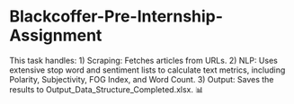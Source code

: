 # Blackcoffer-Pre-Internship-Assignment
This task handles:  1) Scraping: Fetches articles from URLs.  2) NLP: Uses extensive stop word and sentiment lists to calculate text metrics, including Polarity, Subjectivity, FOG Index, and Word Count.  3) Output: Saves the results to Output_Data_Structure_Completed.xlsx. 📊
